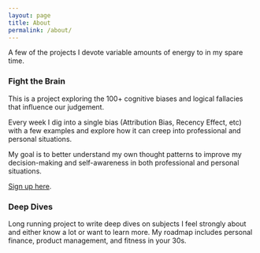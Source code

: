 ```yaml
---
layout: page
title: About
permalink: /about/
---
```

A few of the projects I devote variable amounts of energy to in my spare time.
### Fight the Brain
This is a project exploring the 100+ cognitive biases and logical fallacies that influence our judgement.

Every week I dig into a single bias (Attribution Bias, Recency Effect, etc) with a few examples and explore how it can creep into professional and personal situations.

My goal is to better understand my own thought patterns to improve my decision-making and self-awareness in both professional and personal situations.

[Sign up here](http://www.rickjarrell.substack.com).

### Deep Dives
Long running project to write deep dives on subjects I feel strongly about and either know a lot or want to learn more. My roadmap includes personal finance, product management, and fitness in your 30s.
